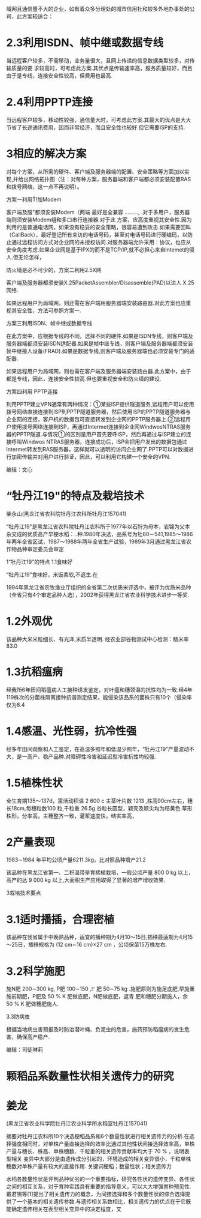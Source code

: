 域网且通信量不大的企业，如有着众多分理处的城市信用社和较多外地办事处的公司，此方案较适合：

# 2.3利用ISDN、帧中继或数据专线

当远程客户较多，不需移动，业务量很大，且网上传递的信息数据类型较多，对传输质量的要 求较高时，可考虑此方案.其优点是传输速率高，服务质量较好，而且由于是专线，连接安全性较高，但费用也最高.

# 2.4利用PPTP连接

当远程客户较多，移动性较强，通信量大时，可考虑此方案.其最大的优点是大大节省了长途通讯费用，因而非常经济，而且安全性也较好.但它需要ISP的支持.

# 3相应的解决方案

对每个方案，从所需的硬件、客户端及服务器端的配置、安全策略等方面加以实现,并给出网络拓扑图（注：对每种方案，服务器端和客户端都必须安装配置RAS和拨号网络，这一点不再说明）。

方案一利用T̃!加Modem

客户端及服"都须安装Modem（两端 最好是全兼容 ………, .对于多用户，服务器端则须安装Modem组和多口串行连接器.对于此 方案，应高度重视其安全性.因为利用的是普通电话网，如果没有稳妥的安全策略，很容易遭到攻击.如果需要回叫（CallBack），最好登记所有来访的电话号码，甚至对电话号码进行硬编码，以防止通过远程访问方式对企业网的未授权访问.对服务器端允许采用：协议，也应从安全角度考虑.如果企业网是基于IPX的而不是TCP/IP,就不必担心来自Intemet的侵人.但无论怎样，

防火墙是必不可少的，方案二利用2.5X网

客户端及服务器都须安装X.25PacketAssembler/Disassemble(PAD)以进人 X.25 网络.

如果远程用户为局域网，则还需在客户端用服务器端安装路由器.对此方案也应重视其安全性，方法可参照方案一.

方案三利用ISDN、帧中继或数据专线

在此方案中，应根据专线的不同，选择不同的硬件.如果是ISDN专线，则客户端及服务器端都须安装ISDN适配器.如果是帧中继专线，则客户端及服务器端都须安装帧中继接人设备(FRAD).如果是数据专线,则客户端及服务器端也必须安装专门的适配器.

如果远程用户为局域网，则也需在客户端及服务器端安装路由器.此方案中，由于都是专线，因此，连接安全性较高.但也要重视安全和防火墙的建设.

方案四利用 PPTP连接

利用PPTP建立VPN通常有两种情况：①某些ISP提供隧道服务,远程用户可以使用拨号网络直接连接到ISP到PPTP隧道服务器，然后使用ISP的PPTP隧道服务器与企业网的连接，客户机的数据包可直接转发到企业网的PPTP服务器上.②远程用户使用拨号网络连接到ISP，再通过Intermet连接到企业网WindwosNTRAS服务器的PPTP隧道.与情况①的区别是用户首先要呼ISP，然后再通过与ISP建立的连接呼叫Windwos NTRAS服务器，连接成功后，ISP会把用户发出的数据包通过Intermet转发到RAS服务器，这样就可以透明的访问企业网了.PPTP可以对数据进行加密传输并对用户进行验证，因此，可以利用它构建一个安全的VPN.

编辑：文心

# “牡丹江19"的特点及栽培技术

柴永山(黑龙江省农科院牡丹江农科所牡丹江157041)

“牡丹江19"是黑龙江省农科院牡丹江农科所于1977年以石狩为母本，岩锦为父本杂交成的优质高产早梗水稻：..种.1980年决选，品系号为牡80－541,1985～1986年两年全省区试，1987～1988年两年全省生产试验，1989年3月通过黑龙江省农作物品种审定委员会审定

1“牡丹江19"的特点
1.1食味好

“牡丹江19”食味好，米饭柔软,不返生.在

1994年黑龙江省农牧渔业厅组织的全省第二次优质米评选中，被评为优质米品种（全省只有4个审定品种人选），2002年获得黑龙江省农业科学技术进步一等奖.

# 1.2外观优

该品种大米米粒细长、有光泽,米质半透明. 经农业部谷物测试中心检测：糙米率83.0

# 1.3抗稻瘟病

经我所6年田间稻瘟病人工接种诱发鉴定，对叶瘟和穗颈温的抗性均为一致.经4年119株次的分菌株隔离接种抗谱测定结果，能侵染该品系的菌株只有10个（侵染率仅为8.4

# 1.4感温、光性弱，抗冷性强

经多年田间观察和人工鉴定，在高温多照年和低温少照年，“牡丹江19”产量波动不大，是一高产、稳产品种.对障碍性冷害和延迟型冷害抗性均较强.

# 1.5植株性状

全生育期135～137d，需活动积温 2 600 c 主茎叶片数 12­13 ,株高90cm左右，穗长18cm,每穗粒数100 粒,千粒重 26.5g.谷粒长圆型，颖壳及颖尖均为秸黄色.草形株形，分率高，主穗整齐一致，灌浆速度快，结实率高，

# 2产量表现

1983∼1984 年平均公顷产量6211.3kg，比对照品种增产21.2

该品种在黑龙江省第一、二积温带旱育稀植栽培，一般公顷产量 800 0 kg 以上，高产的达 9 000 kg 以上,大面积生产应用取得了显著的增产增收效果.

3栽培技术要点

# 3.1适时播插，合理密植

该品种在我省属于中晚熟品种，适宜的播种期为4月10～15日,插秧最适期为4月15～25日，插秧规格为 (12 cm∼16 cm)×27 cm ，公顷保苗15万株左右.

# 3.2科学施肥

施N肥 200∼300 kg, P肥 100∼150 ,𝙵 肥 50∼75 kg .施肥原则为施足底肥,早施重施前期肥，P肥及 50 % K 肥做底肥，N肥做底肥，返青 肥和穗肥分期施人，余 50 % K 肥做穗肥施人.

3.3防病虫

根据当地病虫害预报及时防治潜叶蝇、负泥虫的危害，施药预防稻瘟病的发生危害，确保高产稳产.

编辑：司徒琳莉

# 颗稻品系数量性状相关遗传力的研究

# 姜龙

(黑龙江省农业科学院牡丹江农业科学所水稻室牡丹江157041)

摘要对牡丹江农科所10个决选梗稻品系和6个数量性状进行相关遗传力的分析.在选择强度相同时，对单株产量直接选择的效率比通过其他性状间接选择效率高，单株产量与穗长、株高、单株穗数、千粒重的相关遗传贡献率均大于 70 % ，说明表型相关 变异中大部分是由遗传成分引起的，环境造成的相关变异很小，千粒单株穗数对单株产量有较大的直接作用.
关键词梗稻；数量性状；相关遗传力

水稻各数量性状是评判品种优劣的一个重要指标，研究各性状的遗传变异、各性状之间的相互关系，对于育种实践具有重要的指导意义，可以大大增强育种预见性.戴君锡等[1]提出了相关遗传力的概念，为间接选择和多个数量性状的综合选择提供了一个基本的相关遗传参数.与遗传相关系数相比，相关遗传力的优点在于它既能确定遗传相关在表型相关变异中的决定程度，又